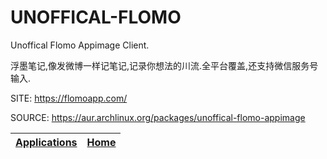 # UNOFFICAL-FLOMO

 Unoffical Flomo Appimage Client.
 
 浮墨笔记,像发微博一样记笔记,记录你想法的川流.全平台覆盖,还支持微信服务号输入.

 SITE: https://flomoapp.com/

 SOURCE: https://aur.archlinux.org/packages/unoffical-flomo-appimage

 | [Applications](https://portable-linux-apps.github.io/apps.html) | [Home](https://portable-linux-apps.github.io)
 | --- | --- |
